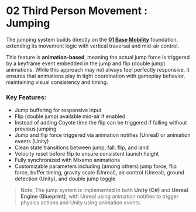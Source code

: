 # 02 Third Person Movement : Jumping

The jumping system builds directly on the [**01 Base Mobility**](https://github.com/LukasVN/LVN-Gameplay-Programming-Showcase/tree/main/01_ThirdPersonMovement_BaseMobility) foundation, extending its movement logic with vertical traversal and mid-air control.

This feature is **animation-based**, meaning the actual jump force is triggered by a keyframe event embedded in the jump and flip (double jump) animations. While this approach may not always feel perfectly responsive, it ensures that animations play in tight coordination with gameplay behavior, maintaining visual consistency and timing.


### Key Features:
- Jump buffering for responsive input
- Flip (double jump) available mid-air if enabled
- Instead of adding Coyote time the flip can be triggered if falling without previous jumping
- Jump and flip force triggered via animation notifies (Unreal) or animation events (Unity)
- Clean state transitions between jump, fall, flip, and land
- Velocity reset before flip to ensure consistent launch height
- Fully synchronized with Mixamo animations
- Customizable parameters including (among others) jump force, flip force, buffer timing, gravity scale (Unreal), air control (Unreal), ground detection (Unity), and double jump toggle

> Note: The jump system is implemented in both **Unity (C#)** and **Unreal Engine (Blueprint)**, with Unreal using animation notifies to trigger physics actions and Unity using animation events.
